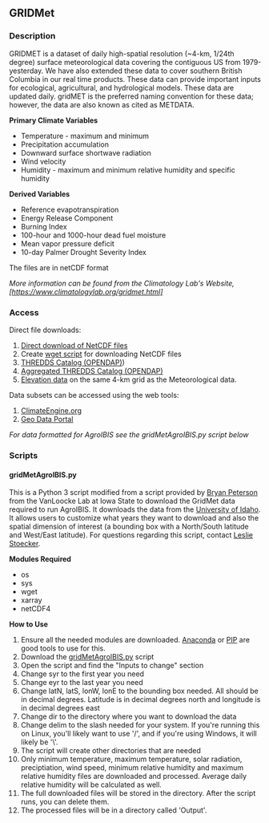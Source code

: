 ## GRIDMet
### Description
GRIDMET is a dataset of daily high-spatial resolution (~4-km, 1/24th degree) surface meteorological data covering the contiguous US from 1979-yesterday. We have also extended these data to cover southern British Columbia in our real time products. These data can provide important inputs for ecological, agricultural, and hydrological models. These data are updated daily.  gridMET is the preferred naming convention for these data; however, the data are also known as cited as METDATA.

**Primary Climate Variables**
* Temperature - maximum and minimum
* Precipitation accumulation
* Downward surface shortwave radiation
* Wind velocity
* Humidity - maximum and minimum relative humidity and specific humidity

**Derived Variables**
* Reference evapotranspiration
* Energy Release Component
* Burning Index
* 100-hour and 1000-hour dead fuel moisture
* Mean vapor pressure deficit
* 10-day Palmer Drought Severity Index

The files are in netCDF format

*More information can be found from the Climatology Lab's Website, [https://www.climatologylab.org/gridmet.html]* 
### Access

Direct file downloads:
1. [Direct download of NetCDF files](https://www.northwestknowledge.net/metdata/data/)
2. Create [wget script](https://www.climatologylab.org/wget-gridmet.html) for downloading NetCDF files
3. [THREDDS Catalog (OPENDAP)](http://thredds.northwestknowledge.net:8080/thredds/reacch_climate_MET_catalog.html))
4. [Aggregated THREDDS Catalog (OPENDAP)](http://thredds.northwestknowledge.net:8080/thredds/reacch_climate_MET_aggregated_catalog.html)
5. [Elevation data](https://climate.northwestknowledge.net/METDATA/data/metdata_elevationdata.nc) on the same 4-km grid as the Meteorological data.

Data subsets can be accessed using the web tools:
1. [ClimateEngine.org](https://app.climateengine.org/)
2. [Geo Data Portal](https://cida.usgs.gov/gdp/client/#!catalog/gdp/dataset/54dd5df2e4b08de9379b38d8)

*For data formatted for AgroIBIS see the gridMetAgroIBIS.py script below*

### Scripts

#### gridMetAgroIBIS.py

This is a Python 3 script modified from a script provided by [Bryan Peterson](bryan20@iastate.edu) from the VanLoocke Lab at Iowa State to download the GridMet data required to run AgroIBIS. It downloads the data from the 
[University of Idaho](https://www.northwestknowledge.net/metdata/data/). It allows users to customize what years they want to download and also the spatial dimension of interest (a bounding box with a North/South latitude and West/East latitude). For questions regarding this script, contact [Leslie Stoecker](lensor@illinois.edu).

**Modules Required**
* os
* sys
* wget
* xarray
* netCDF4

**How to Use**

1. Ensure all the needed modules are downloaded. [Anaconda](https://www.anaconda.com/download) or [PIP](https://packaging.python.org/en/latest/tutorials/installing-packages/) are good tools to use for this.
2. Download the [gridMetAgroIBIS.py](https://github.com/cabbi-bio/Sustainability-Shared-Code/blob/main/AgroIBIS/GridMet/gridMetAgroIBIS.py) script
3. Open the script and find the "Inputs to change" section
4. Change syr to the first year you need
5. Change eyr to the last year you need
6. Change latN, latS, lonW, lonE to the bounding box needed. All should be in decimal degrees. Latitude is in decimal degrees north and longitude is in decimal degrees east
7. Change dir to the directory where you want to download the data
8. Change delim to the slash needed for your system. If you're running this on Linux, you'll likely want to use '/', and if you're using Windows, it will likely be '\\'.
9. The script will create other directories that are needed
10. Only minimum temperature, maximum temperature, solar radiation, preciptiation, wind speed, minimum relative humidity and maximum relative humidity files are downloaded and processed. Average daily relative humidity will be calculated as well.
11. The full downloaded files will be stored in the directory. After the script runs, you can delete them.
12. The processed files will be in a directory called 'Output'.
